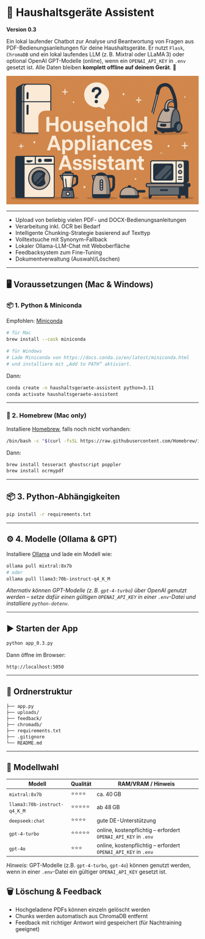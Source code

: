 # 🧠 Haushaltsgeräte Assistent
**Version 0.3**

Ein lokal laufender Chatbot zur Analyse und Beantwortung von Fragen aus PDF-Bedienungsanleitungen für deine Haushaltsgeräte.
Er nutzt `Flask`, `ChromaDB` und ein lokal laufendes LLM (z. B. Mixtral oder LLaMA 3) oder optional OpenAI GPT-Modelle (online), wenn ein `OPENAI_API_KEY` in `.env` gesetzt ist.
Alle Daten bleiben **komplett offline auf deinem Gerät**. 🚀

![Banner](haushaltsgeraete_assistent_banner.png)

---

- Upload von beliebig vielen PDF- und DOCX-Bedienungsanleitungen
- Verarbeitung inkl. OCR bei Bedarf
- Intelligente Chunking-Strategie basierend auf Texttyp
- Volltextsuche mit Synonym-Fallback
- Lokaler Ollama-LLM-Chat mit Weboberfläche
- Feedbacksystem zum Fine-Tuning
- Dokumentverwaltung (Auswahl/Löschen)

---

## 🖥️ Voraussetzungen (Mac & Windows)

### 📦 1. Python & Miniconda

Empfohlen: [Miniconda](https://docs.conda.io/en/latest/miniconda.html)

```bash
# für Mac
brew install --cask miniconda
```

```bash
# für Windows
# Lade Miniconda von https://docs.conda.io/en/latest/miniconda.html
# und installiere mit „Add to PATH“ aktiviert.
```

Dann:

```bash
conda create -n haushaltsgeraete-assistent python=3.11
conda activate haushaltsgeraete-assistent
```

---

### 🧰 2. Homebrew (Mac only)

Installiere [Homebrew](https://brew.sh/), falls noch nicht vorhanden:

```bash
/bin/bash -c "$(curl -fsSL https://raw.githubusercontent.com/Homebrew/install/HEAD/install.sh)"
```

Dann:

```bash
brew install tesseract ghostscript poppler
brew install ocrmypdf
```

---

## 📦 3. Python-Abhängigkeiten

```bash
pip install -r requirements.txt
```

---

## ⚙️ 4. Modelle (Ollama & GPT)

Installiere [Ollama](https://ollama.com/) und lade ein Modell wie:

```bash
ollama pull mixtral:8x7b
# oder
ollama pull llama3:70b-instruct-q4_K_M
```

*Alternativ können GPT-Modelle (z. B. `gpt-4-turbo`) über OpenAI genutzt werden – setze dafür einen gültigen `OPENAI_API_KEY` in einer `.env`-Datei und installiere `python-dotenv`.*

---

## ▶️ Starten der App

```bash
python app_0.3.py
```

Dann öffne im Browser:

```
http://localhost:5050
```

---

## 📁 Ordnerstruktur

```
├── app.py
├── uploads/
├── feedback/
├── chromadb/
├── requirements.txt
├── .gitignore
└── README.md
```

---

## 🧠 Modellwahl

| Modell | Qualität | RAM/VRAM / Hinweis |
|--------|----------|--------------------|
| `mixtral:8x7b` | ⭐⭐⭐⭐ | ca. 40 GB |
| `llama3:70b-instruct-q4_K_M` | ⭐⭐⭐⭐⭐ | ab 48 GB |
| `deepseek:chat` | ⭐⭐⭐⭐ | gute DE-Unterstützung |
| `gpt-4-turbo` | ⭐⭐⭐⭐⭐ | online, kostenpflichtig – erfordert `OPENAI_API_KEY` in `.env` |
| `gpt-4o` | ⭐⭐⭐ | online, kostenpflichtig – erfordert `OPENAI_API_KEY` in `.env` |

*Hinweis:* GPT-Modelle (z.B. `gpt-4-turbo`, `gpt-4o`) können genutzt werden, wenn in einer `.env`-Datei ein gültiger `OPENAI_API_KEY` gesetzt ist.

## 🗑️ Löschung & Feedback

- Hochgeladene PDFs können einzeln gelöscht werden
- Chunks werden automatisch aus ChromaDB entfernt
- Feedback mit richtiger Antwort wird gespeichert (für Nachtraining geeignet)
